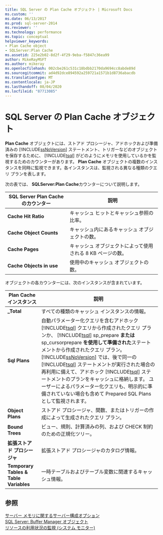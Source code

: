 ```yaml
---
title: SQL Server の Plan Cache オブジェクト | Microsoft Docs
ms.custom: ''
ms.date: 06/13/2017
ms.prod: sql-server-2014
ms.reviewer: ''
ms.technology: performance
ms.topic: conceptual
helpviewer_keywords:
- Plan Cache object
- SQLServer:Plan Cache
ms.assetid: 225e2b02-8d2f-4f29-9eba-f5847c36ea99
author: MikeRayMSFT
ms.author: mikeray
ms.openlocfilehash: 002cbe261c531c18bdbb2170da9694cc8abde89d
ms.sourcegitcommit: ad4d92dce894592a259721a1571b1d8736abacdb
ms.translationtype: MT
ms.contentlocale: ja-JP
ms.lasthandoff: 08/04/2020
ms.locfileid: "87713085"
---
```

# <a name="sql-server-plan-cache-object"></a>SQL Server の Plan Cache オブジェクト
  **Plan Cache** オブジェクトには、ストアド プロシージャ、アドホックおよび準備済みの [!INCLUDE[ssNoVersion](../../includes/ssnoversion-md.md)] ステートメント、トリガーなどのオブジェクトを保存するために、 [!INCLUDE[tsql](../../includes/tsql-md.md)] がどのようにメモリを使用しているかを監視するためのカウンターがあります。 **Plan Cache** オブジェクトの複数のインスタンスを同時に監視できます。各インスタンスは、監視される異なる種類のクエリ プランを表します。  
  
 次の表では、 **SQLServer:Plan Cache**カウンターについて説明します。  
  
|SQL Server Plan Cache のカウンター|説明|  
|------------------------------------|-----------------|  
|**Cache Hit Ratio**|キャッシュ ヒットとキャッシュ参照の比率。|  
|**Cache Object Counts**|キャッシュ内にあるキャッシュ オブジェクトの数。|  
|**Cache Pages**|キャッシュ オブジェクトによって使用される 8 KB ページの数。|  
|**Cache Objects in use**|使用中のキャッシュ オブジェクトの数。|  
  
 オブジェクトの各カウンターには、次のインスタンスが含まれています。  
  
|Plan Cache インスタンス|説明|  
|-------------------------|-----------------|  
|**_Total**|すべての種類のキャッシュ インスタンスの情報。|  
|**Sql Plans**|自動パラメーター化クエリを含むアドホック [!INCLUDE[tsql](../../includes/tsql-md.md)] クエリから作成されたクエリ プランか、 [!INCLUDE[tsql](../../includes/tsql-md.md)] sp_prepare **または** sp_cursorprepare **を使用して準備された**ステートメントから作成されたクエリ プラン。 [!INCLUDE[ssNoVersion](../../includes/ssnoversion-md.md)] では、後で同一の [!INCLUDE[tsql](../../includes/tsql-md.md)] ステートメントが実行された場合の再利用に備えて、アドホック [!INCLUDE[tsql](../../includes/tsql-md.md)] ステートメントのプランをキャッシュに格納します。 ユーザーによるパラメーター化クエリも、明示的に準備されていない場合も含めて Prepared SQL Plans として監視されます。|  
|**Object Plans**|ストアド プロシージャ、関数、またはトリガーの作成によって生成されたクエリ プラン。|  
|**Bound Trees**|ビュー、規則、計算済みの列、および CHECK 制約のための正規化ツリー。|  
|**拡張ストアド プロシージャ**|拡張ストアド プロシージャのカタログ情報。|  
|**Temporary Tables & Table Variables**|一時テーブルおよびテーブル変数に関連するキャッシュ情報。|  
  
## <a name="see-also"></a>参照  
 [サーバー メモリに関するサーバー構成オプション](../../database-engine/configure-windows/server-memory-server-configuration-options.md)   
 [SQL Server: Buffer Manager オブジェクト](sql-server-buffer-manager-object.md)   
 [リソースの利用状況の監視 &#40;システム モニター&#41;](monitor-resource-usage-system-monitor.md)  
  
  
